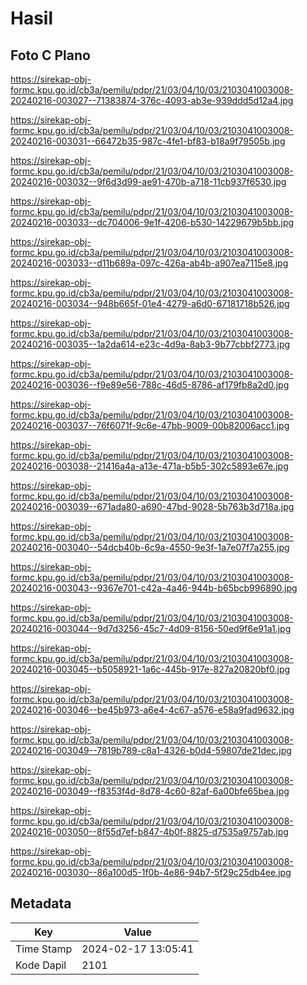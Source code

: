 # Hasil

## Foto C Plano

https://sirekap-obj-formc.kpu.go.id/cb3a/pemilu/pdpr/21/03/04/10/03/2103041003008-20240216-003027--71383874-376c-4093-ab3e-939ddd5d12a4.jpg

https://sirekap-obj-formc.kpu.go.id/cb3a/pemilu/pdpr/21/03/04/10/03/2103041003008-20240216-003031--66472b35-987c-4fe1-bf83-b18a9f79505b.jpg

https://sirekap-obj-formc.kpu.go.id/cb3a/pemilu/pdpr/21/03/04/10/03/2103041003008-20240216-003032--9f6d3d99-ae91-470b-a718-11cb937f6530.jpg

https://sirekap-obj-formc.kpu.go.id/cb3a/pemilu/pdpr/21/03/04/10/03/2103041003008-20240216-003033--dc704006-9e1f-4206-b530-14229679b5bb.jpg

https://sirekap-obj-formc.kpu.go.id/cb3a/pemilu/pdpr/21/03/04/10/03/2103041003008-20240216-003033--d11b689a-097c-426a-ab4b-a907ea7115e8.jpg

https://sirekap-obj-formc.kpu.go.id/cb3a/pemilu/pdpr/21/03/04/10/03/2103041003008-20240216-003034--948b665f-01e4-4279-a6d0-67181718b526.jpg

https://sirekap-obj-formc.kpu.go.id/cb3a/pemilu/pdpr/21/03/04/10/03/2103041003008-20240216-003035--1a2da614-e23c-4d9a-8ab3-9b77cbbf2773.jpg

https://sirekap-obj-formc.kpu.go.id/cb3a/pemilu/pdpr/21/03/04/10/03/2103041003008-20240216-003036--f9e89e56-788c-46d5-8786-af179fb8a2d0.jpg

https://sirekap-obj-formc.kpu.go.id/cb3a/pemilu/pdpr/21/03/04/10/03/2103041003008-20240216-003037--76f6071f-9c6e-47bb-9009-00b82006acc1.jpg

https://sirekap-obj-formc.kpu.go.id/cb3a/pemilu/pdpr/21/03/04/10/03/2103041003008-20240216-003038--21416a4a-a13e-471a-b5b5-302c5893e67e.jpg

https://sirekap-obj-formc.kpu.go.id/cb3a/pemilu/pdpr/21/03/04/10/03/2103041003008-20240216-003039--671ada80-a690-47bd-9028-5b763b3d718a.jpg

https://sirekap-obj-formc.kpu.go.id/cb3a/pemilu/pdpr/21/03/04/10/03/2103041003008-20240216-003040--54dcb40b-6c9a-4550-9e3f-1a7e07f7a255.jpg

https://sirekap-obj-formc.kpu.go.id/cb3a/pemilu/pdpr/21/03/04/10/03/2103041003008-20240216-003043--9367e701-c42a-4a46-944b-b65bcb996890.jpg

https://sirekap-obj-formc.kpu.go.id/cb3a/pemilu/pdpr/21/03/04/10/03/2103041003008-20240216-003044--9d7d3256-45c7-4d09-8156-50ed9f6e91a1.jpg

https://sirekap-obj-formc.kpu.go.id/cb3a/pemilu/pdpr/21/03/04/10/03/2103041003008-20240216-003045--b5058921-1a6c-445b-917e-827a20820bf0.jpg

https://sirekap-obj-formc.kpu.go.id/cb3a/pemilu/pdpr/21/03/04/10/03/2103041003008-20240216-003046--be45b973-a6e4-4c67-a576-e58a9fad9632.jpg

https://sirekap-obj-formc.kpu.go.id/cb3a/pemilu/pdpr/21/03/04/10/03/2103041003008-20240216-003049--7819b789-c8a1-4326-b0d4-59807de21dec.jpg

https://sirekap-obj-formc.kpu.go.id/cb3a/pemilu/pdpr/21/03/04/10/03/2103041003008-20240216-003049--f8353f4d-8d78-4c60-82af-6a00bfe65bea.jpg

https://sirekap-obj-formc.kpu.go.id/cb3a/pemilu/pdpr/21/03/04/10/03/2103041003008-20240216-003050--8f55d7ef-b847-4b0f-8825-d7535a9757ab.jpg

https://sirekap-obj-formc.kpu.go.id/cb3a/pemilu/pdpr/21/03/04/10/03/2103041003008-20240216-003030--86a100d5-1f0b-4e86-94b7-5f29c25db4ee.jpg


## Metadata

| Key        | Value               |
| ---------- | ------------------- |
| Time Stamp | 2024-02-17 13:05:41 |
| Kode Dapil | 2101                |



